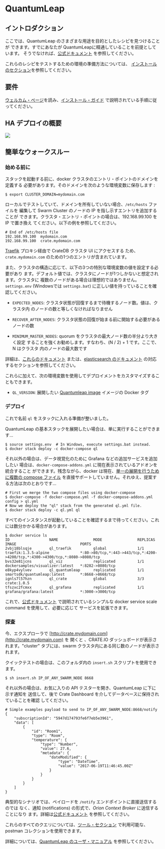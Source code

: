 # QuantumLeap

## イントロダクション

ここでは、QuantumLeap のさまざまな用途を目的としたレシピを見つけることが
できます。すでにあなたが QuantumLeapに精通していることを前提としています。
そうでなければ、[公式ドキュメント](https://smartsdk.github.io/ngsi-timeseries-api/)
を参照してください。

これらのレシピをテストするための環境の準備方法については、
[インストールのセクション](../../installation.md)を参照してください。

## 要件

[ウェルカム・ページ](../../index.md)を読み、[インストール・ガイド](../../installation.md)
で説明されている手順に従ってください。

## HA デプロイの概要

<img src='http://g.gravizo.com/g?
  digraph G {
      rankdir=LR;
      	compound=true;
      	node [shape="record" style="filled"];
      	splines=line;
      	Client [fillcolor="aliceblue"];
      	subgraph cluster {
      		label="3-Nodes Docker Swarm Cluster";
      		"Traefik" [fillcolor="aliceblue"];
      		"Swarm LB" [fillcolor="aliceblue"];
      		subgraph cluster_0 {
      			label="QuantumLeap";
                QL2 [fillcolor="aliceblue"];
                QL1 [fillcolor="aliceblue"];
                QL3 [fillcolor="aliceblue"];
      		}
      		subgraph cluster_1 {
      			label="CrateDB stack";
      			Crate1 [fillcolor="aliceblue"];
      			Crate2 [fillcolor="aliceblue"];
      			Crate3 [fillcolor="aliceblue"];
      		}
      		subgraph cluster_2 {
      			label="Grafana";
      			Grafana1 [fillcolor="aliceblue"];
      		}
      	}
      	Client -> "Swarm LB" [label="8668",lhead=cluster_0];
      	Client -> "Traefik" [label="4200",lhead=cluster_0];
      	Client -> "Grafana1" [label="3000",lhead=cluster_0];
      	"Swarm LB" -> {QL1,QL2,QL3};
      	Traefik -> Crate1 [lhead=cluster_1];
        Grafana1 -> Crate1 [lhead=cluster_1];
      	QL1 -> Crate1 [lhead=cluster_1];
      	QL2 -> Crate1 [lhead=cluster_1];
      	QL3 -> Crate1 [lhead=cluster_1];
      	Crate1 -> {Crate2, Crate3} [dir="both"];
        Crate2 -> {Crate3} [dir="both"];
  }
'>


## 簡単なウォークスルー

### 始める前に

スタックを起動する前に、docker クラスタのエントリ・ポイントのドメインを定義する
必要があります。そのドメインを次のような環境変数に保存します :

```
$ export CLUSTER_DOMAIN=mydomain.com
```

ローカルでテストしていて、ドメインを所有していない場合、`/etc/hosts` ファイルを
編集して Swarm Cluster のノードの IP を指し示すエントリを追加することが
できます。クラスタ・エントリ・ポイントの場合は、192.168.99.100 を IP で置き換え
てください。以下の例を参照してください。

```
# End of /etc/hosts file
192.168.99.100  mydomain.com
192.168.99.100  crate.mydomain.com
```

[Traefik](https://traefik.io) プロキシ経由で CrateDB クラスタ UI にアクセスする
ため、`crate.mydomain.com` のための1つのエントリが含まれています。

また、クラスタの構造に応じて、以下の3つの特別な環境変数の値を設定する必要があり
ます。デフォルト値では、クラスタにノードが1つしかないと想定されます。クラスタに
複数のノードがある場合は理想的ではありません。`settings.env`
 (Windowsでは `settings.bat`) に正しい値を持っていることを確認してください。

- `EXPECTED_NODES`: クラスタ状態が回復するまで待機するノード数。値は、クラスタ内
  のノードの数と等しくなければなりません

- `RECOVER_AFTER_NODES`: クラスタ状態の回復が始まる前に開始する必要があるノードの数

- `MINIMUM_MASTER_NODES`: quorum をクラスタの最大ノード数の半分より大きく設定
  することを強くお勧めします。すなわち、(N / 2) + 1 です。ここで、N はクラスタ
  内のノードの最大数です

詳細は、[これらのドキュメント](https://crate.io/docs/crate/guide/en/latest/scale/multi_node_setup.html#id10)
 または、[elasticsearch のドキュメント](https://www.elastic.co/guide/en/elasticsearch/reference/current/modules-gateway.html)
の対応するセクションを参照してください。

これらに加えて、次の環境変数を使用してデプロイメントをカスタマイズすることもできます。

- `QL_VERSION`: 展開したい [Quantumleap image](https://hub.docker.com/r/smartsdk/quantumleap/)
   イメージの Docker タグ

### デプロイ

これで名前 `ql` をスタックに入れる準備が整いました。

QuantumLeap の基本スタックを展開したい場合は、単に実行することができます...

```
$ source settings.env  # In Windows, execute settings.bat instead.
$ docker stack deploy -c docker-compose ql
```

それ以外の場合は、データ視覚化のために Grafana などの追加サービスを追加したい
場合は、`docker-compose-addons.yml` に現在表示されているアドオンを統合すること
ができます。残念ながら、docker は現在、[単一の展開を行うために複数の compose ファイル](https://github.com/moby/moby/issues/30127)
を直接サポートしていません。それゆえ、提案する方法は次のとおりです...

```
# First we merge the two compose files using docker-compose
$ docker-compose -f docker-compose.yml -f docker-compose-addons.yml config > ql.yml
# Now we deploy the "ql" stack from the generated ql.yml file.
$ docker stack deploy -c ql.yml ql
```

すべてのインスタンスが起動していることを確認するまで待ってください。これには数分かかる場合があります。

```
$ docker service ls
ID                  NAME                MODE                REPLICAS            IMAGE                             PORTS
2vbj18blsqje        ql_traefik          global              1/1                 traefik:1.3.5-alpine              *:80->80/tcp,*:443->443/tcp,*:4200->4200/tcp,*:4300->4300/tcp,*:8080->8080/tcp
bvs32e81jcns        ql_viz              replicated          1/1                 dockersamples/visualizer:latest   *:8282->8080/tcp
e8kyp4vylvev        ql_quantumleap      replicated          1/1                 smartsdk/quantumleap:latest       *:8668->8668/tcp
ignls7l57hzn        ql_crate            global              3/3                 crate:1.0.5
tfszxc2fcmxx        ql_grafana          replicated          1/1                 grafana/grafana:latest            *:3000->3000/tcp
```

これで、[公式ドキュメント](https://docs.docker.com/engine/swarm/swarm-tutorial/scale-service/)
で説明されているシンプルな docker service scale command を使用して、必要に応じて
サービスを拡張できます。

### 探査

今、エクスプローラで [http://crate.mydomain.com](http://crate.mydomain.com) を
開くと 、CRATE.IO ダッシュボードが表示されます。"cluster" タブには、swarm
 クラスタ内にある同じ数のノードが表示されます。

クイックテストの場合は、このフォルダ内の `insert.sh` スクリプトを使用できます。

```
$ sh insert.sh IP_OF_ANY_SWARM_NODE 8668
```

それ以外の場合は、お気に入りの API テスターを開き、QuantumLeap に下に示す通知を
送信して、後で Crate Dashboard を介してデータベースに保持されていることを確認
してください。

```
# Simple examples payload to send to IP_OF_ANY_SWARM_NODE:8668/notify
{
    "subscriptionId": "5947d174793fe6f7eb5e3961",
    "data": [
        {
            "id": "Room1",
            "type": "Room",
            "temperature": {
                "type": "Number",
                "value": 27.6,
                "metadata": {
                    "dateModified": {
                        "type": "DateTime",
                        "value": "2017-06-19T11:46:45.00Z"
                    }
                }
            }
        }
    ]
}
```

典型的なシナリオでは、ペイロードを `/notify` エンドポイントに直接送信するのでは
なく、通知 (notifications) の形式で、*Orion Context Broker* に送信することになり
ます。詳細は[公式ドキュメント](https://smartsdk.github.io/ngsi-timeseries-api/)
を参照してください。

これらのすべてのクエリについては、[ツール・セクション](../../tools/readme.md)
で利用可能な、postman コレクションを使用できます。

詳細については、[QuantumLeap のユーザ・マニュアル](https://smartsdk.github.io/ngsi-timeseries-api/)
を参照してください。
